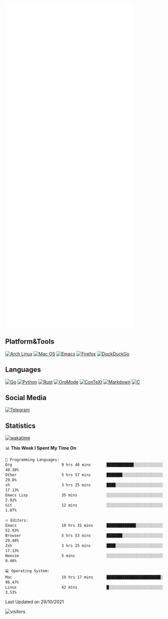 ![Metrics](https://github.com/SteamedFish/SteamedFish/blob/master/github-metrics.svg)

## Platform&Tools

[![Arch Linux](https://img.shields.io/badge/ArchLinux-1793D1?logo=arch-linux&logoColor=fff&style=flat-square)](https://archlinux.org/)
[![Mac OS](https://img.shields.io/badge/MacOS-000000?style=flat-square&logo=macos&logoColor=F0F0F0)](https://www.apple.com/macos/)
[![Emacs](https://img.shields.io/badge/Emacs-%237F5AB6.svg?&style=flat-square&logo=gnu-emacs&logoColor=white)](https://www.gnu.org/software/emacs/)
[![Firefox](https://img.shields.io/badge/Firefox-FF7139?style=flat-square&logo=Firefox-Browser&logoColor=white)](https://firefox.com/)
[![DuckDuckGo](https://img.shields.io/badge/DuckDuckGo-DE5833?style=flat-square&logo=DuckDuckGo&logoColor=white)](https://duckduckgo.com/)

## Languages

[![Go](https://img.shields.io/badge/Golang-%2300ADD8.svg?style=flat-square&logo=go&logoColor=white)](https://golang.org/)
[![Python](https://img.shields.io/badge/Python-3670A0?style=flat-square&logo=python&logoColor=ffdd54)](https://www.python.org/)
[![Rust](https://img.shields.io/badge/Rust-%23000000.svg?style=flat-square&logo=rust&logoColor=white)](https://www.rust-lang.org/)
[![OrgMode](https://img.shields.io/badge/OrgMode-%23000000.svg?style=flat-square&logo=org&logoColor=white)](https://orgmode.org/)
[![ConTeXt](https://img.shields.io/badge/ConTeXt-%23008080.svg?style=flat-square&logo=latex&logoColor=white)](https://contextgarden.net/)
[![Markdown](https://img.shields.io/badge/MarkDown-%23000000.svg?style=flat-square&logo=markdown&logoColor=white)](https://daringfireball.net/projects/markdown/)
[![C](https://img.shields.io/badge/C-%2300599C.svg?style=flat-square&logo=c&logoColor=white)](https://www.iso.org/standard/74528.html)

## Social Media

[![Telegram](https://img.shields.io/badge/SteamedFish-2CA5E0?style=social&logo=telegram&logoColor=white)](https://t.me/SteamedFish)

## Statistics
[![wakatime](https://wakatime.com/badge/user/168280d6-fcf2-4b4f-ad3a-dc4612f35b38.svg)](https://wakatime.com/@168280d6-fcf2-4b4f-ad3a-dc4612f35b38)

<!--START_SECTION:waka-->
📊 **This Week I Spent My Time On** 

```text
💬 Programming Languages: 
Org                      9 hrs 40 mins       ████████████░░░░░░░░░░░░░   48.38% 
Other                    5 hrs 57 mins       ███████░░░░░░░░░░░░░░░░░░   29.8% 
sh                       3 hrs 25 mins       ████░░░░░░░░░░░░░░░░░░░░░   17.13% 
Emacs Lisp               35 mins             ░░░░░░░░░░░░░░░░░░░░░░░░░   2.92% 
Git                      12 mins             ░░░░░░░░░░░░░░░░░░░░░░░░░   1.07%

🔥 Editors: 
Emacs                    10 hrs 35 mins      █████████████░░░░░░░░░░░░   52.93% 
Browser                  5 hrs 53 mins       ███████░░░░░░░░░░░░░░░░░░   29.48% 
Zsh                      3 hrs 25 mins       ████░░░░░░░░░░░░░░░░░░░░░   17.13% 
Neovim                   5 mins              ░░░░░░░░░░░░░░░░░░░░░░░░░   0.46%

💻 Operating System: 
Mac                      19 hrs 17 mins      ████████████████████████░   96.47% 
Linux                    42 mins             █░░░░░░░░░░░░░░░░░░░░░░░░   3.53%

```


 Last Updated on 29/10/2021
<!--END_SECTION:waka-->

![visitors](https://visitor-badge.laobi.icu/badge?page_id=SteamedFish.SteamedFish)
